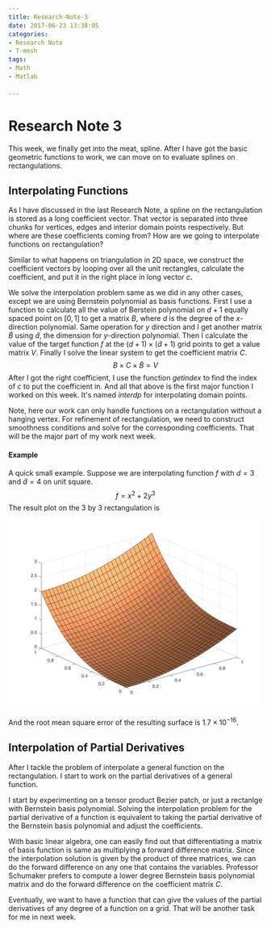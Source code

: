 ```yaml
---
title: Research-Note-3
date: 2017-06-23 13:38:05
categories:
- Research Note
- T-mesh
tags:
- Math
- Matlab

---
```


# Research Note 3

This week, we finally get into the meat, spline. After I have got the basic geometric functions to work, we can move on to evaluate splines on rectangulations. 



## Interpolating Functions

As I have discussed in the last Research Note, a spline on the rectangulation is stored as a long coefficient vector. That vector is separated into three chunks for vertices, edges and interior domain points respectively. But  where are these coefficients coming from? How are we going to interpolate functions on rectangulation?

Similar to what happens on triangulation in 2D space, we construct the coefficient vectors by looping over all the unit rectangles, calculate the coefficient, and put it in the right place in long vector $c$.

We solve the interpolation problem same as we did in any other cases, except we are using Bernstein polynomial as basis functions. First I use a function to calculate all the value of Berstein polynomial on $d+1$ equally spaced point on $[0,1]$ to get a matrix $B$, where $d$ is the degree of the $x$-direction polynomial. Same operation for $y$ direction and I get another matrix $\widetilde{B}$ using $\widetilde{d}$, the dimension for $y$-direction polynomial. Then I calculate the value of the target function $f$ at the $(d+1)\times (\widetilde{d}+1)$ grid points to get a value matrix $V$. Finally I solve the linear system to get the coefficient matrix $C$. 
$$
B\times C \times\widetilde{B} = V
$$
After I got the right coefficient, I use the function *getindex* to find the index of $c$ to put the coefficient in. And all that above is the first major function I worked on this week. It's named *interdp* for interpolating domain points.  

Note, here our work can only handle functions on a rectangulation without a hanging vertex. For refinement of rectangulation, we need to construct smoothness conditions and solve for the corresponding coefficients. That will be the major part of my work next week.

#### Example

A quick small example. Suppose we are interpolating function $f$ with $d=3$ and $\widetilde{d}=4$ on unit square. 
$$
f = x^2 + 2y^3
$$
The result plot on the 3 by 3 rectangulation is 

<img src = "/images/Research/Tmesh/interdp.jpg" width="500">

And the root mean square error of the resulting surface is $1.7\times 10^{-16}$.



## Interpolation of Partial Derivatives 

After I tackle the problem of interpolate a general function on the rectangulation. I start to work on the partial derivatives of a general function. 

I start by experimenting on a tensor product Bezier patch, or just a rectanlge with Bernstein basis polynomial. Solving the interpolation problem for the partial derivative of a function is equivalent to taking the partial derivative of the Bernstein basis polynomial and adjust the coefficients. 

With basic linear algebra, one can easily find out that differentiating a matrix of basis function is same as multiplying a forward difference matrix. Since the interpolation solution is given by the product of three matrices, we can do the forward difference on any one that contains the variables. Professor Schumaker prefers to compute a lower degree Bernstein basis polynomial matrix and do the forward difference on the coefficient matrix $C$. 

Eventually, we want to have a function that can give the values of the partial derivatives of any degree of a function on a grid. That will be another task for me in next week.





